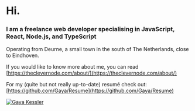 # Hi.

### I am a freelance web developer specialising in JavaScript, React, Node.js, and TypeScript

Operating from Deurne, a small town in the south of The Netherlands, close to Eindhoven.

If you would like to know more about me, you can read [https://theclevernode.com/about/](https://theclevernode.com/about/)

For my (quite but not really up-to-date) resumé check out: [https://github.com/Gaya/Resume](https://github.com/Gaya/Resume)

[![Gaya Kessler](https://theclevernode.com/about/gaya-de-rips-stippelberg.jpg)](https://theclevernode.com/about/)
